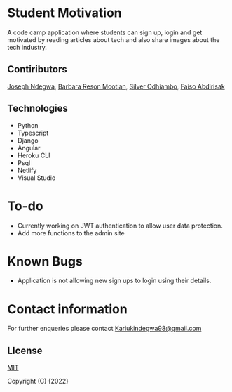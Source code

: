 # Student Motivation
A code camp application where students can sign up, login and get motivated by reading articles about tech and also share images about the tech industry.

## Contiributors
[Joseph Ndegwa](https://github.com/JosephNdegwa), [Barbara Reson Mootian](https://github.com/barbaramootian), [Silver Odhiambo](https://github.com/sivernorman), [Faiso Abdirisak](https://github.com/sivernorman)

## Technologies
* Python
* Typescript
* Django
* Angular
* Heroku CLI
* Psql
* Netlify
* Visual Studio

# To-do
* Currently working on JWT authentication to allow user data protection.
* Add more functions to the admin site

# Known Bugs

* Application is not allowing new sign ups to login using their details.


# Contact information
For further enqueries please contact
 Kariukindegwa98@gmail.com

## LIcense
 [MIT](https://choosealicense.com/licenses/mit/)

 Copyright (C) {2022}
